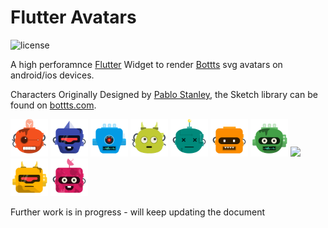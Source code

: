 # Flutter Avatars
![license](https://img.shields.io/npm/l/@dicebear/avatars-bottts-sprites.svg?style=flat-square)

A high perforamnce [Flutter](https://flutter.dev/) Widget to render [Bottts](https://bottts.com/) svg avatars on android/ios devices.

Characters Originally Designed by [Pablo Stanley](https://twitter.com/pablostanley), the Sketch library can be found on
[bottts.com](https://bottts.com/).

<p>
    <img src="example/sample/1.svg" width="60" />
    <img src="example/sample/2.svg" width="60" />
    <img src="example/sample/3.svg" width="60" />
    <img src="example/sample/4.svg" width="60" />
    <img src="example/sample/5.svg" width="60" />
    <img src="example/sample/6.svg" width="60" />
    <img src="example/sample/7.svg" width="60" />
    <img src="example/sample/18.svg" width="60" />
    <img src="example/sample/9.svg" width="60" />
    <img src="example/sample/10.svg" width="60" />
</p>

Further work is in progress - will keep updating the document
